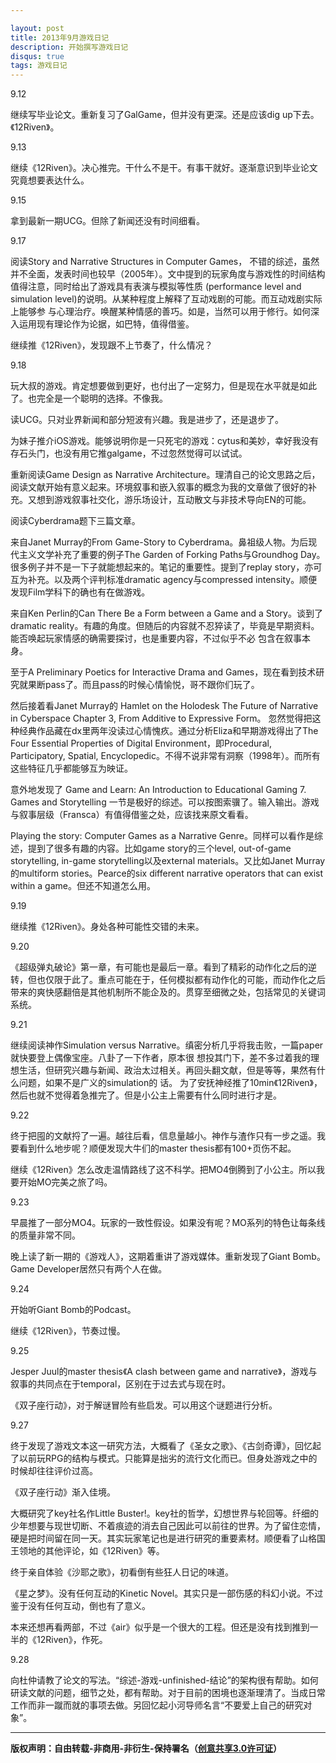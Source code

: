 ```yaml
---

layout: post
title: 2013年9月游戏日记
description: 开始撰写游戏日记
disqus: true
tags: 游戏日记
---
```

9.12

继续写毕业论文。重新复习了GalGame，但并没有更深。还是应该dig up下去。《12Riven》。

9.13

继续《12Riven》。决心推完。干什么不是干。有事干就好。逐渐意识到毕业论文究竟想要表达什么。

9.15

拿到最新一期UCG。但除了新闻还没有时间细看。

9.17

阅读Story and Narrative Structures in Computer Games， 不错的综述，虽然并不全面，发表时间也较早（2005年）。文中提到的玩家角度与游戏性的时间结构值得注意，同时给出了游戏具有表演与模拟等性质 (performance level and simulation level)的说明。从某种程度上解释了互动戏剧的可能。而互动戏剧实际上能够参 与心理治疗。唤醒某种情感的善巧。如是，当然可以用于修行。如何深入运用现有理论作为论据，如巴特，值得借鉴。

继续推《12Riven》，发现跟不上节奏了，什么情况？

9.18

玩大叔的游戏。肯定想要做到更好，也付出了一定努力，但是现在水平就是如此了。也完全是一个聪明的选择。不像我。

读UCG。只对业界新闻和部分短波有兴趣。我是进步了，还是退步了。

为妹子推介iOS游戏。能够说明你是一只死宅的游戏：cytus和美妙，幸好我没有存石头门，也没有用它推galgame，不过忽然觉得可以试试。

重新阅读Game Design as Narrative Architecture。理清自己的论文思路之后，阅读文献开始有意义起来。环境叙事和嵌入叙事的概念为我的文章做了很好的补充。又想到游戏叙事社交化，游乐场设计，互动散文与非技术导向EN的可能。

阅读Cyberdrama题下三篇文章。

来自Janet Murray的From Game-Story to Cyberdrama。鼻祖级人物。为后现代主义文学补充了重要的例子The Garden of Forking Paths与Groundhog Day。很多例子并不是一下子就能想起来的。笔记的重要性。提到了replay story，亦可互为补充。以及两个评判标准dramatic agency与compressed intensity。顺便发现Film学科下的确也有在做游戏。

来自Ken Perlin的Can There Be a Form between a Game and a Story。谈到了 dramatic reality。有趣的角度。但随后的内容就不忍猝读了，毕竟是早期资料。能否唤起玩家情感的确需要探讨，也是重要内容，不过似乎不必 包含在叙事本身。

至于A Preliminary Poetics for Interactive Drama and Games，现在看到技术研究就果断pass了。而且pass的时候心情愉悦，哥不跟你们玩了。

然后接着看Janet Murray的 Hamlet on the Holodesk The Future of Narrative in Cyberspace Chapter 3, From Additive to Expressive Form。 忽然觉得把这种经典作品藏在dx里两年没读过心情愧疚。通过分析Eliza和早期游戏得出了The Four Essential Properties of Digital Environment，即Procedural, Participatory, Spatial, Encyclopedic。不得不说非常有洞察（1998年）。而所有这些特征几乎都能够互为映证。

意外地发现了 Game and Learn: An Introduction to Educational Gaming 7. Games and Storytelling 一节是极好的综述。可以按图索骥了。输入输出。游戏与叙事层级（Fransca）有值得借鉴之处，应该找来原文看看。

Playing the story: Computer Games as a Narrative Genre。同样可以看作是综述，提到了很多有趣的内容。比如game story的三个level, out-of-game storytelling, in-game storytelling以及external materials。又比如Janet Murray的multiform stories。Pearce的six different narrative operators that can exist within a game。但还不知道怎么用。

9.19

继续推《12Riven》。身处各种可能性交错的未来。

9.20

《超级弹丸破论》第一章，有可能也是最后一章。看到了精彩的动作化之后的逆转，但也仅限于此了。重点可能在于，任何模拟都有动作化的可能，而动作化之后带来的爽快感翻倍是其他机制所不能企及的。贯穿至细微之处，包括常见的关键词系统。

9.21

继续阅读神作Simulation versus Narrative。缜密分析几乎将我击败，一篇paper就快要登上偶像宝座。八卦了一下作者，原本很 想投其门下，差不多过着我的理想生活，但研究兴趣与新闻、政治太过相关。再回头翻文献，但是等等，果然有什么问题，如果不是广义的simulation的 话。
为了安抚神经推了10min《12Riven》，然后也就不觉得着急推完了。但是小公主上需要有什么同时进行才是。

9.22

终于把囤的文献捋了一遍。越往后看，信息量越小。神作与渣作只有一步之遥。我要看到什么地步呢？顺便发现大牛们的master thesis都有100+页伤不起。

继续《12Riven》怎么改走温情路线了这不科学。把MO4倒腾到了小公主。所以我要开始MO完美之旅了吗。

9.23

早晨推了一部分MO4。玩家的一致性假设。如果没有呢？MO系列的特色让每条线的质量非常不同。

晚上读了新一期的《游戏人》，这期着重讲了游戏媒体。重新发现了Giant Bomb。Game Developer居然只有两个人在做。

9.24

开始听Giant Bomb的Podcast。

继续《12Riven》，节奏过慢。

9.25

Jesper Juul的master thesis《A clash between game and narrative》，游戏与叙事的共同点在于temporal，区别在于过去式与现在时。

《双子座行动》，对于解谜冒险有些启发。可以用这个谜题进行分析。

9.27

终于发现了游戏文本这一研究方法，大概看了《圣女之歌》、《古剑奇谭》，回忆起了以前玩RPG的结构与模式。只能算是拙劣的流行文化而已。但身处游戏之中的时候却往往评价过高。

《双子座行动》渐入佳境。

大概研究了key社名作Little Buster!。key社的哲学，幻想世界与轮回等。纤细的少年想要与现世切断、不着痕迹的消去自己因此可以前往的世界。为了留住恋情，硬是把时间留在同一天。其实玩家笔记也是进行研究的重要素材。顺便看了山格国王领地的其他评论，如《12Riven》等。

终于亲自体验《沙耶之歌》，初看倒有些狂人日记的味道。

《星之梦》。没有任何互动的Kinetic Novel。其实只是一部伤感的科幻小说。不过鉴于没有任何互动，倒也有了意义。

本来还想再看两部，不过《air》似乎是一个很大的工程。但还是没有找到推到一半的《12Riven》，作死。

9.28

向杜仲请教了论文的写法。“综述-游戏-unfinished-结论”的架构很有帮助。如何研读文献的问题，细节之处，都有帮助。对于目前的困境也逐渐理清了。当成日常工作而非一蹴而就的事项去做。另回忆起小河导师名言“不要爱上自己的研究对象”。

---
**版权声明：自由转载-非商用-非衍生-保持署名（[创意共享3.0许可证](https://creativecommons.org/licenses/by-nc-nd/3.0/deed.zh)）**